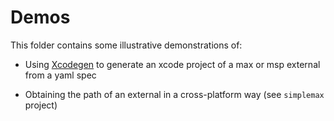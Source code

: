 # Demos

This folder contains some illustrative demonstrations of:

- Using [Xcodegen](https://github.com/yonaskolb/XcodeGen) to generate an xcode project of a max or msp external from a yaml spec

- Obtaining the path of an external in a cross-platform way (see `simplemax` project)
